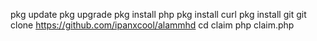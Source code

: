 pkg update
pkg upgrade
pkg install php
pkg install curl
pkg install git
git clone https://github.com/ipanxcool/alammhd
cd claim
php claim.php

